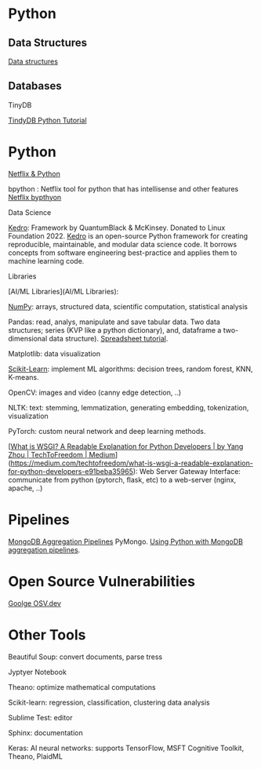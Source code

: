 # Python

## Data Structures

[Data structures](https://programmingwithmosh.com/data-structures/data-structures-in-python-stacks-queues-linked-lists-trees/)

## Databases

TinyDB

[TindyDB Python Tutorial](https://www.freecodecamp.org/news/get-started-with-tinydb-in-python)

# Python

[Netflix & Python](https://netflixtechblog.com/python-at-netflix-bba45dae649e)

bpython
:
Netflix tool for python that has intellisense and other features [Netflix bypthyon](https://bpython-interpreter.org/about.html)



Data Science

[Kedro](https://towardsdatascience.com/kedro-a-python-framework-for-reproducible-data-science-project-4d44977d4f04):  Framework by QuantumBlack & McKinsey.  Donated to Linux Foundation 2022.   [Kedro](https://kedro.readthedocs.io/en/stable/index.html) is an open-source Python framework for creating reproducible, maintainable, and modular data science code. It borrows concepts from software engineering best-practice and applies them to machine learning code.

Libraries

[AI/ML Libraries](AI/ML Libraries):

[NumPy](https://towardsdatascience.com/10-quick-numpy-tricks-that-will-make-life-easier-for-a-data-scientist-35a0253c7479): arrays, structured data, scientific computation, statistical analysis

Pandas: read, analys, manipulate and save tabular data.  Two data structures; series (KVP like a python dictionary), and, dataframe a two-dimensional data structure).  [Spreadsheet tutorial](https://towardsdatascience.com/spreadsheets-to-python-its-time-to-make-the-switch-ef49cf9463d5).

Matplotlib: data visualization

[Scikit-Learn](https://www.youtube.com/watch?v=0B5eIE_1vpU): implement ML algorithms: decision trees, random forest, KNN, K-means.

OpenCV: images and video (canny edge detection, ..)

NLTK: text: stemming, lemmatization, generating embedding, tokenization, visualization

PyTorch: custom neural network and deep learning methods.

[[What is WSGI? A Readable Explanation for Python Developers | by Yang Zhou | TechToFreedom | Medium](https://medium.com/techtofreedom/what-is-wsgi-a-readable-explanation-for-python-developers-e91beba35965)](https://medium.com/techtofreedom/what-is-wsgi-a-readable-explanation-for-python-developers-e91beba35965): Web Server Gateway Interface: communicate from python (pytorch, flask, etc) to a web-server (nginx, apache, ..)

# Pipelines

[MongoDB Aggregation Pipelines](https://www.mongodb.com/docs/manual/core/aggregation-pipeline/) PyMongo.  [Using Python with MongoDB aggregation pipelines](https://www.mongodb.com/developer/languages/python/python-quickstart-aggregation/).

# Open Source Vulnerabilities

[Goolge OSV.dev](https://osv.dev/list)







# Other Tools 

Beautiful Soup: convert documents, parse tress 

Jyptyer Notebook

Theano: optimize mathematical computations

Scikit-learn: regression, classification, clustering data analysis

Sublime Test: editor 

Sphinx: documentation

Keras: AI neural networks: supports TensorFlow, MSFT Cognitive Toolkit, Theano, PlaidML
